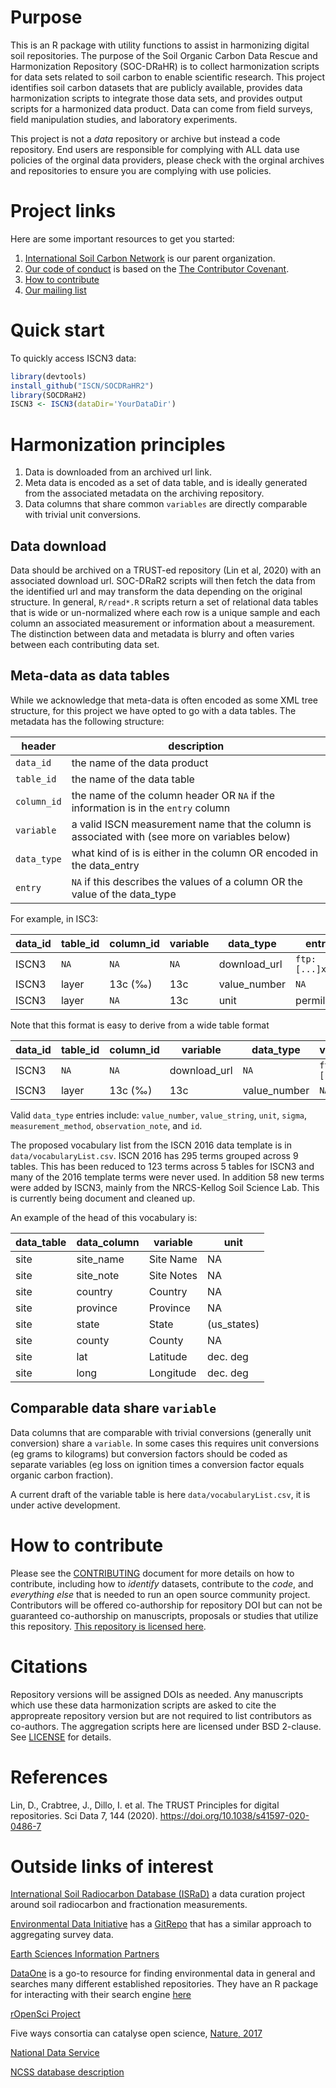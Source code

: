 # Purpose

This is an R package with utility functions to assist in harmonizing digital soil repositories.
The purpose of the Soil Organic Carbon Data Rescue and Harmonization Repository (SOC-DRaHR) is to collect harmonization scripts for data sets related to soil carbon to enable scientific research.
This project identifies soil carbon datasets that are publicly available, provides data harmonization scripts to integrate those data sets, and provides output scripts for a harmonized data product.
Data can come from field surveys, field manipulation studies, and laboratory experiments.

This project is not a _data_ repository or archive but instead a code repository.
End users are responsible for complying with ALL data use policies of the orginal data providers, please check with the orginal archives and repositories to ensure you are complying with use policies.

# Project links

Here are some important resources to get you started:
1) [International Soil Carbon Network](http://iscn.fluxdata.org/) is our parent organization.
2) [Our code of conduct](CONTRIBUTING.md) is based on the [The Contributor Covenant](https://www.contributor-covenant.org/).
3) [How to contribute](CONTRIBUTING.md)
4) [Our mailing list](https://groups.google.com/forum/#!forum/soc-drahr)

# Quick start

To quickly access ISCN3 data:
```R
library(devtools)
install_github("ISCN/SOCDRaHR2")
library(SOCDRaH2)
ISCN3 <- ISCN3(dataDir='YourDataDir')
```

# Harmonization principles

1) Data is downloaded from an archived url link.
2) Meta data is encoded as a set of data table, and is ideally generated from the associated metadata on the archiving repository.
3) Data columns that share common `variables` are directly comparable with trivial unit conversions.

## Data download

Data should be archived on a TRUST-ed repository (Lin et al, 2020) with an associated download url.
SOC-DRaR2 scripts will then fetch the data from the identified url and may transform the data depending on the original structure.
In general, `R/read*.R` scripts return a set of relational data tables that is wide or un-normalized where each row is a unique sample and each column an associated measurement or information about a measurement.
The distinction between data and metadata is blurry and often varies between each contributing data set.

## Meta-data as data tables

While we acknowledge that meta-data is often encoded as some XML tree structure, for this project we have opted to go with a data tables.
The metadata has the following structure:

header | description
------------|-------------
 `data_id`  | the name of the data product
 `table_id` | the name of the data table
 `column_id`| the name of the column header OR `NA` if the information is in the `entry` column
 `variable` | a valid ISCN measurement name that the column is associated with (see more on variables below)
 `data_type` | what kind of is is either in the column OR encoded in the data_entry
 `entry` | `NA` if this describes the values of a column OR the value of the data_type

For example, in ISC3:

data_id  |  table_id | column_id | variable | data_type | entry
---------|---------|-----------|----------|-----------|------
  ISCN3  |   `NA`  | `NA`      |    `NA`  | download_url | `ftp:[...]xlsx`
  ISCN3  |  layer  | 13c (‰)   |  13c     | value_number | `NA`
  ISCN3  |  layer  |   `NA`    |  13c     | unit      | permille

Note that this format is easy to derive from a wide table format

data_id  |  table_id | column_id | variable | data_type |  value_string |   unit 
---------|----------|-----------|-----------|-----------|---------------|------------
  ISCN3  |   `NA`   | `NA`  | download_url | `NA`       |  `ftp:[...]xlsx` |  `NA`   
  ISCN3  |  layer  | 13c (‰)   |  13c     | value_number |  `NA`         |  permille
  
Valid `data_type` entries include: `value_number`, `value_string`, `unit`, `sigma`, `measurement_method`, `observation_note`, and `id`.

The proposed vocabulary list from the ISCN 2016 data template is in `data/vocabularyList.csv`.
ISCN 2016 has 295 terms grouped across 9 tables. 
This has been reduced to 123 terms across 5 tables for ISCN3 and many of the 2016 template terms were never used.
In addition 58 new terms were added by ISCN3, mainly from the NRCS-Kellog Soil Science Lab.
This is currently being document and cleaned up.

An example of the head of this vocabulary is:

data_table|data_column|variable|unit
----------|-----------|-------------------|----
site|site_name|Site Name|NA
site|site_note|Site Notes|NA
site|country|Country|NA
site|province|Province|NA
site|state|State|(us_states)
site|county|County|NA
site|lat|Latitude|dec. deg
site|long|Longitude|dec. deg

## Comparable data share `variable`

Data columns that are comparable with trivial conversions (generally unit conversion) share a `variable`.
In some cases this requires unit conversions (eg grams to kilograms) but conversion factors should be coded as separate variables (eg loss on ignition times a conversion factor equals organic carbon fraction).

A current draft of the variable table is here `data/vocabularyList.csv`, it is under active development.


# How to contribute

Please see the [CONTRIBUTING](CONTRIBUTING.md) document for more details on how to contribute, including how to *identify* datasets, contribute to the *code*, and *everything else* that is needed to run an open source community project.
Contributors will be offered co-authorship for repository DOI but can not be guaranteed co-authorship on manuscripts, proposals or studies that utilize this repository.
[This repository is licensed here](LICENSE).

# Citations
Repository versions will be assigned DOIs as needed.
Any manuscripts which use these data harmonization scripts are asked to cite the appropreate repository version but are not required to list contributors as co-authors.
The aggregation scripts here are licensed under BSD 2-clause. See [LICENSE](LICENSE.txt) for details.

# References

Lin, D., Crabtree, J., Dillo, I. et al. The TRUST Principles for digital repositories. Sci Data 7, 144 (2020). https://doi.org/10.1038/s41597-020-0486-7

# Outside links of interest

[International Soil Radiocarbon Database (ISRaD)](https://soilradiocarbon.org/) a data curation project around soil radiocarbon and fractionation measurements.

[Environmental Data Initiative](https://environmentaldatainitiative.org/) has a [GitRepo](https://github.com/EDIorg/ecocomDP) that has a similar approach to aggregating survey data.

[Earth Sciences Information Partners](http://www.esipfed.org/)

[DataOne](https://www.dataone.org/) is a go-to resource for finding environmental data in general and searches many different established repositories. They have an R package for interacting with their search engine [here](https://jsta.github.io/2017/03/28/dataone.html)

[rOpenSci Project](https://ropensci.github.io/)

Five ways consortia can catalyse open science, [Nature, 2017](http://www.nature.com/news/five-ways-consortia-can-catalyse-open-science-1.21706)

[National Data Service](http://www.nationaldataservice.org/)

[NCSS database description](https://ncss-tech.github.io/lab-data-delivery/SDA.html)

